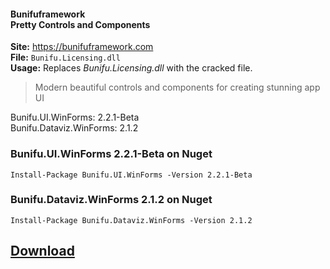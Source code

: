 #### Bunifuframework <br> Pretty Controls and Components

**Site:** https://bunifuframework.com  
**File:** `Bunifu.Licensing.dll`  
**Usage:** Replaces *Bunifu.Licensing.dll* with the cracked file.


> Modern beautiful controls and components for creating stunning app UI

Bunifu.UI.WinForms: 2.2.1-Beta   
Bunifu.Dataviz.WinForms: 2.1.2

### Bunifu.UI.WinForms 2.2.1-Beta on Nuget
```
Install-Package Bunifu.UI.WinForms -Version 2.2.1-Beta
```

### Bunifu.Dataviz.WinForms 2.1.2 on Nuget  
```
Install-Package Bunifu.Dataviz.WinForms -Version 2.1.2
```

## [Download](https://github.com/cydolo/ReverseCyber/releases/download/9.0/Bunifu.Licensing.rar)
